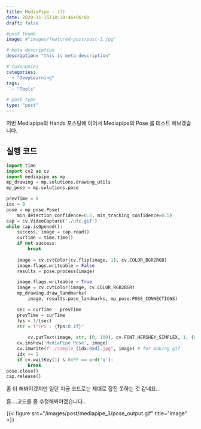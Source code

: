 ```yaml
---
title: MediaPipe - (3)
date: 2020-11-15T18:30:46+06:00
draft: false

#post thumb
image: #"images/featured-post/post-1.jpg"

# meta description
description: "this is meta description"

# taxonomies
categories:
  - "DeepLearning"
tags:
  - "Tools"

# post type
type: "post"
---
```


저번 Mediapipe의 Hands 포스팅에 이어서 Mediapipe의 Pose 를 테스트 해보겠습니다. 

## 실행 코드

```python
import time
import cv2 as cv
import mediapipe as mp
mp_drawing = mp.solutions.drawing_utils
mp_pose = mp.solutions.pose

prevTime = 0
idx = 0
pose = mp_pose.Pose(
    min_detection_confidence=0.5, min_tracking_confidence=0.5)
cap = cv.VideoCapture('./ufc.gif')
while cap.isOpened():
    success, image = cap.read()
    curTime = time.time()
    if not success:
        break
    
    image = cv.cvtColor(cv.flip(image, 1), cv.COLOR_BGR2RGB)
    image.flags.writeable = False
    results = pose.process(image)

    image.flags.writeable = True
    image = cv.cvtColor(image, cv.COLOR_RGB2BGR)
    mp_drawing.draw_landmarks(
        image, results.pose_landmarks, mp_pose.POSE_CONNECTIONS)

    sec = curTime - prevTime
    prevTime = curTime
    fps = 1/(sec)
    str = f"FPS : {fps:0.1f}"
    
		cv.putText(image, str, (0, 100), cv.FONT_HERSHEY_SIMPLEX, 1, (0, 255, 0))
    cv.imshow('MediaPipe Pose', image)
    cv.imwrite(f"./sample_{idx:05d}.jpg", image) # for making gif
    idx += 1
    if cv.waitKey(1) & 0xFF == ord('q'):
        break
pose.close()
cap.release()
```

좀 더 해봐야겠지만 일단 지금 코드로는 제대로 잡진 못하는 것 같네요..

흠....코드를 좀 수정해봐야겠습니다..

{{< figure src="/images/post/mediapipe_3/pose_output.gif" title="image" >}}


